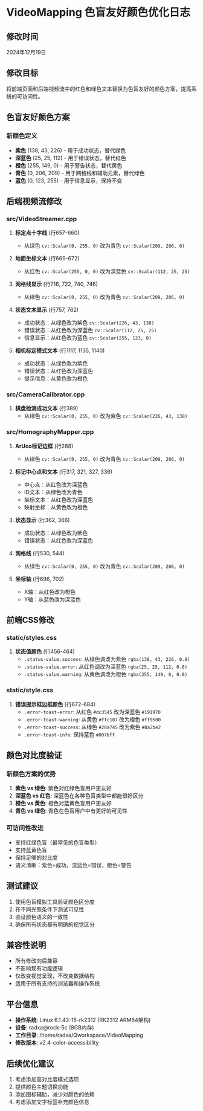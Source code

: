 # VideoMapping 色盲友好颜色优化日志

## 修改时间
2024年12月19日

## 修改目标
将前端页面和后端视频流中的红色和绿色文本替换为色盲友好的颜色方案，提高系统的可访问性。

## 色盲友好颜色方案

### 新颜色定义
- **紫色** (138, 43, 226) - 用于成功状态，替代绿色
- **深蓝色** (25, 25, 112) - 用于错误状态，替代红色  
- **橙色** (255, 149, 0) - 用于警告状态，替代黄色
- **青色** (0, 206, 209) - 用于网格线和辅助元素，替代绿色
- **蓝色** (0, 123, 255) - 用于信息显示，保持不变

## 后端视频流修改

### src/VideoStreamer.cpp
1. **标定点十字线** (行657-660)
   - 从绿色 `cv::Scalar(0, 255, 0)` 改为青色 `cv::Scalar(209, 206, 0)`

2. **地面坐标文本** (行669-672)
   - 从红色 `cv::Scalar(255, 0, 0)` 改为深蓝色 `cv::Scalar(112, 25, 25)`

3. **网格线显示** (行716, 722, 740, 746)
   - 从绿色 `cv::Scalar(0, 255, 0)` 改为青色 `cv::Scalar(209, 206, 0)`

4. **状态文本显示** (行757, 762)
   - 成功状态：从绿色改为紫色 `cv::Scalar(226, 43, 138)`
   - 错误状态：从红色改为深蓝色 `cv::Scalar(112, 25, 25)`
   - 信息显示：从红色改为蓝色 `cv::Scalar(255, 123, 0)`

5. **相机标定模式文本** (行1117, 1135, 1140)
   - 成功状态：从绿色改为紫色
   - 错误状态：从红色改为深蓝色
   - 提示信息：从黄色改为橙色

### src/CameraCalibrator.cpp
1. **棋盘检测成功文本** (行389)
   - 从绿色 `cv::Scalar(0, 255, 0)` 改为紫色 `cv::Scalar(226, 43, 138)`

### src/HomographyMapper.cpp
1. **ArUco标记边框** (行288)
   - 从绿色 `cv::Scalar(0, 255, 0)` 改为青色 `cv::Scalar(209, 206, 0)`

2. **标记中心点和文本** (行317, 321, 327, 336)
   - 中心点：从红色改为深蓝色
   - ID文本：从绿色改为青色
   - 坐标文本：从红色改为深蓝色
   - 映射坐标：从黄色改为橙色

3. **状态显示** (行362, 366)
   - 成功状态：从绿色改为紫色
   - 错误状态：从红色改为深蓝色

4. **网格线** (行530, 544)
   - 从绿色 `cv::Scalar(0, 255, 0)` 改为青色 `cv::Scalar(209, 206, 0)`

5. **坐标轴** (行696, 702)
   - X轴：从红色改为橙色
   - Y轴：从蓝色改为深蓝色

## 前端CSS修改

### static/styles.css
1. **状态值颜色** (行456-464)
   - `.status-value.success`: 从绿色调改为紫色 `rgba(138, 43, 226, 0.8)`
   - `.status-value.error`: 从红色调改为深蓝色 `rgba(25, 25, 112, 0.8)`
   - `.status-value.warning`: 从黄色调改为橙色 `rgba(255, 149, 0, 0.8)`

### static/style.css
1. **错误提示框边框颜色** (行672-684)
   - `.error-toast-error`: 从红色 `#dc3545` 改为深蓝色 `#191970`
   - `.error-toast-warning`: 从黄色 `#ffc107` 改为橙色 `#ff9500`
   - `.error-toast-success`: 从绿色 `#28a745` 改为紫色 `#8a2be2`
   - `.error-toast-info`: 保持蓝色 `#007bff`

## 颜色对比度验证

### 新颜色方案的优势
1. **紫色 vs 绿色**: 紫色对红绿色盲用户更友好
2. **深蓝色 vs 红色**: 深蓝色在各种色盲类型中都能很好区分
3. **橙色 vs 黄色**: 橙色对蓝黄色盲用户更友好
4. **青色 vs 绿色**: 青色在色盲用户中有更好的可见性

### 可访问性改进
- 支持红绿色盲（最常见的色盲类型）
- 支持蓝黄色盲
- 保持足够的对比度
- 语义清晰：紫色=成功，深蓝色=错误，橙色=警告

## 测试建议
1. 使用色盲模拟工具验证颜色区分度
2. 在不同光照条件下测试可见性
3. 验证颜色语义的一致性
4. 确保所有状态都有明确的视觉区分

## 兼容性说明
- 所有修改向后兼容
- 不影响现有功能逻辑
- 仅改变视觉呈现，不改变数据结构
- 适用于所有支持的浏览器和操作系统

## 平台信息
- **操作系统**: Linux 6.1.43-15-rk2312 (RK2312 ARM64架构)
- **设备**: radxa@rock-5c (8GB内存)
- **工作目录**: /home/radxa/Qworkspace/VideoMapping
- **修改版本**: v2.4-color-accessibility

## 后续优化建议
1. 考虑添加高对比度模式选项
2. 提供颜色主题切换功能
3. 添加图标辅助，减少对颜色的依赖
4. 考虑添加文字标签补充颜色信息 